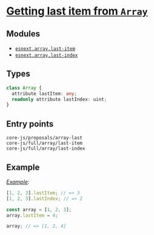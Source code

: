 # [Getting last item from `Array`](https://github.com/keithamus/proposal-array-last)

## Modules

- [`esnext.array.last-item`](https://github.com/zloirock/core-js/blob/master/packages/core-js/modules/esnext.array.last-item.js)
- [`esnext.array.last-index`](https://github.com/zloirock/core-js/blob/master/packages/core-js/modules/esnext.array.last-index.js)

## Types

```ts
class Array {
  attribute lastItem: any;
  readonly attribute lastIndex: uint;
}
```

## Entry points

```
core-js/proposals/array-last
core-js/full/array/last-item
core-js/full/array/last-index
```

## Example

[_Example_](https://goo.gl/2TmcMT):

```js
[1, 2, 3].lastItem; // => 3
[1, 2, 3].lastIndex; // => 2

const array = [1, 2, 3];
array.lastItem = 4;

array; // => [1, 2, 4]
```
